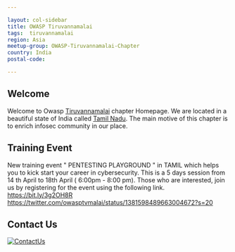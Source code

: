 ```yaml
---

layout: col-sidebar
title: OWASP Tiruvannamalai
tags:  tiruvannamalai
region: Asia
meetup-group: OWASP-Tiruvannamalai-Chapter
country: India
postal-code:

---
```



## Welcome
Welcome to Owasp [Tiruvannamalai](https://en.wikipedia.org/wiki/Tiruvannamalai) chapter Homepage. We are located in a beautiful state of India called [Tamil Nadu](https://en.wikipedia.org/wiki/Tamil_Nadu). The main motive of this chapter is to enrich infosec community in our place.
## Training Event
 New training event " PENTESTING PLAYGROUND " in TAMIL which helps you to kick start your career in cybersecurity. 
 This is a 5 days session from 14 th April to 18th April ( 6:00pm - 8:00 pm). Those who are interested, join us by registering for the event using the following link. 
 https://bit.ly/3g2OH8R
 https://twitter.com/owasptvmalai/status/1381598489663004672?s=20

## Contact Us
[![ContactUs](https://img.shields.io/badge/%F0%9F%93%83-ContactUs-orange)](mailto:jothish.kumar@owasp.org)
